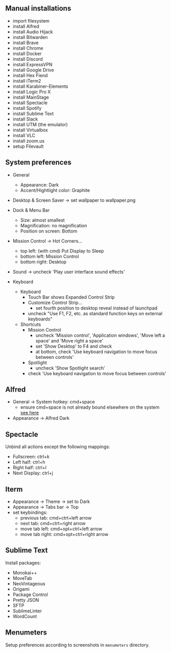 Manual installations
--------------------

- import filesystem
- install Alfred
- install Audio Hijack
- install Bitwarden 
- install Brave
- install Chrome
- install Docker
- install Discord
- install ExpressVPN
- install Google Drive
- install Hex Fiend 
- install iTerm2
- install Karabiner-Elements
- install Logic Pro X
- install MainStage
- install Spectacle
- install Spotify
- install Sublime Text
- install Slack
- install UTM (the emulator)
- install Virtualbox
- install VLC
- install zoom.us
- setup Filevault

System preferences
------------------

- General
    - Appearance: Dark
    - Accent/Hightlight color: Graphite

- Desktop & Screen Saver -> set wallpaper to wallpaper.png

- Dock & Menu Bar
    - Size: almost smallest
    - Magnification: no magnification
    - Position on screen: Bottom

- Mission Control -> Hot Corners...
    - top left: (with cmd) Put Display to Sleep
    - bottom left: Mission Control
    - bottom right: Desktop

- Sound -> uncheck 'Play user interface sound effects'

- Keyboard 
    - Keyboard
        - Touch Bar shows Expanded Control Strip
        - Customize Control Strip...
            - set fourth position to desktop reveal instead of launchpad
        - uncheck "Use F1, F2, etc. as standard function keys on external keyboards"
    - Shortcuts
        - Mission Control
            - uncheck 'Mission control', 'Application windows', 'Move left a space' and 'Move right a space'
            - set 'Show Desktop' to F4 and check
            - at bottom, check 'Use keyboard navigation to move focus between controls'
        - Spotlight
            - uncheck 'Show Spotlight search'
        - check 'Use keyboard navigation to move focus between controls'

Alfred
------

- General -> System hotkey: cmd+space
    - ensure cmd+space is not already bound elsewhere on the system [see here](https://www.alfredapp.com/help/troubleshooting/cmd-space/)
- Appearance -> Alfred Dark

Spectacle
---------

Unbind all actions except the following mappings: 

- Fullscreen: ctrl+k
- Left half: ctrl+h
- Right half: ctrl+l
- Next Display: ctrl+j

Iterm
-----

- Appearance -> Theme -> set to Dark
- Appearance -> Tabs bar -> Top
- set keybindings:
    - previous tab:   cmd+ctrt+left arrow
    - next tab:       cmd+ctrt+right arrow
    - move tab left:  cmd+opt+ctrl+left arrow
    - move tab right: cmd+opt+ctrl+right arrow

Sublime Text
------------

Install packages:

- Monokai++
- MoveTab
- NeoVintageous
- Origami
- Package Control
- Pretty JSON
- SFTP
- SublimeLinter
- WordCount

Menumeters
----------

Setup preferences according to screenshots in `menumeters` directory.
